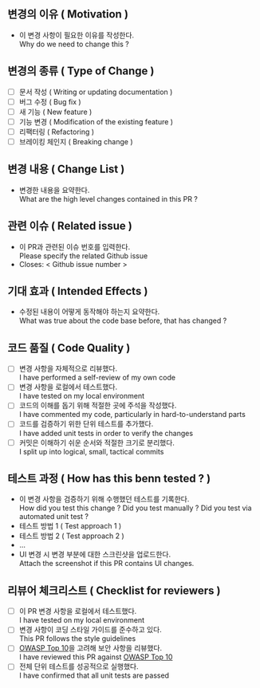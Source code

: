## 변경의 이유 ( Motivation )
- 이 변경 사항이 필요한 이유를 작성한다.  
  Why do we need to change this ?

## 변경의 종류 ( Type of Change )
- [ ] 문서 작성 ( Writing or updating documentation )
- [ ] 버그 수정 ( Bug fix )
- [ ] 새 기능 ( New feature )
- [ ] 기능 변경 ( Modification of the existing feature )
- [ ] 리팩터링 ( Refactoring )
- [ ] 브레이킹 체인지 ( Breaking change )

## 변경 내용 ( Change List )
- 변경한 내용을 요약한다.  
  What are the high level changes contained in this PR ?

## 관련 이슈 ( Related issue )
- 이 PR과 관련된 이슈 번호를 입력한다.  
  Please specify the related Github issue
- Closes: < Github issue number >

## 기대 효과 ( Intended Effects )
- 수정된 내용이 어떻게 동작해야 하는지 요약한다.  
  What was true about the code base before, that has changed ?

## 코드 품질 ( Code Quality )
- [ ] 변경 사항을 자체적으로 리뷰했다.  
  I have performed a self-review of my own code
- [ ] 변경 사항을 로컬에서 테스트했다.  
  I have tested on my local environment
- [ ] 코드의 이해를 돕기 위해 적절한 곳에 주석을 작성했다.  
  I have commented my code, particularly in hard-to-understand parts
- [ ] 코드를 검증하기 위한 단위 테스트를 추가했다.  
  I have added unit tests in order to verify the changes
- [ ] 커밋은 이해하기 쉬운 순서와 적절한 크기로 분리했다.  
  I split up into logical, small, tactical commits

## 테스트 과정 ( How has this benn tested ? )
- 이 변경 사항을 검증하기 위해 수행했던 테스트를 기록한다.  
  How did you test this change ? Did you test manually ? Did you test via automated unit test ?
- 테스트 방법 1 ( Test approach 1 )
- 테스트 방법 2 ( Test approach 2 )
- ...
- UI 변경 시 변경 부분에 대한 스크린샷을 업로드한다.  
  Attach the screenshot if this PR contains UI changes.

## 리뷰어 체크리스트 ( Checklist for reviewers )
- [ ] 이 PR 변경 사항을 로컬에서 테스트했다.  
  I have tested on my local environment
- [ ] 변경 사항이 코딩 스타일 가이드를 준수하고 있다.  
  This PR follows the style guidelines
- [ ] [OWASP Top 10](https://owasp.org/www-project-top-ten/)을 고려해 보안 사항을 리뷰했다.  
  I have reviewed this PR against [OWASP Top 10](https://owasp.org/www-project-top-ten/)
- [ ] 전체 단위 테스트를 성공적으로 실행했다.  
  I have confirmed that all unit tests are passed
